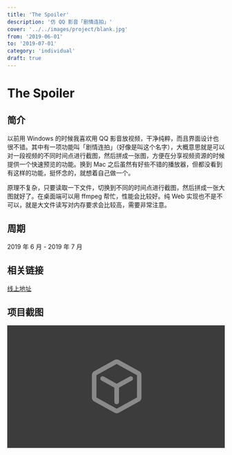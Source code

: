 ```yaml
---
title: 'The Spoiler'
description: '仿 QQ 影音「剧情连拍」'
cover: '../../images/project/blank.jpg'
from: '2019-06-01'
to: '2019-07-01'
category: 'individual'
draft: true
---
```


# The Spoiler

## 简介

以前用 Windows 的时候我喜欢用 QQ 影音放视频，干净纯粹，而且界面设计也很不错。其中有一项功能叫「剧情连拍」（好像是叫这个名字），大概意思就是可以对一段视频的不同时间点进行截图，然后拼成一张图，方便在分享视频资源的时候提供一个快速预览的功能。换到 Mac 之后虽然有好些不错的播放器，但都没看到有这样的功能，挺怀念的，就想着自己做一个。

原理不复杂，只要读取一下文件，切换到不同的时间点进行截图，然后拼成一张大图就好了。在桌面端可以用 ffmpeg 帮忙，性能会比较好。纯 Web 实现也不是不可以，就是大文件读写对内存要求会比较高，需要非常注意。

## 周期

2019 年 6 月 - 2019 年 7 月

## 相关链接

[线上地址](https://thewashingtonhua.github.io/the-spoiler/)

## 项目截图
![项目截图](../../images/project/thumb/unreleased.jpg)
